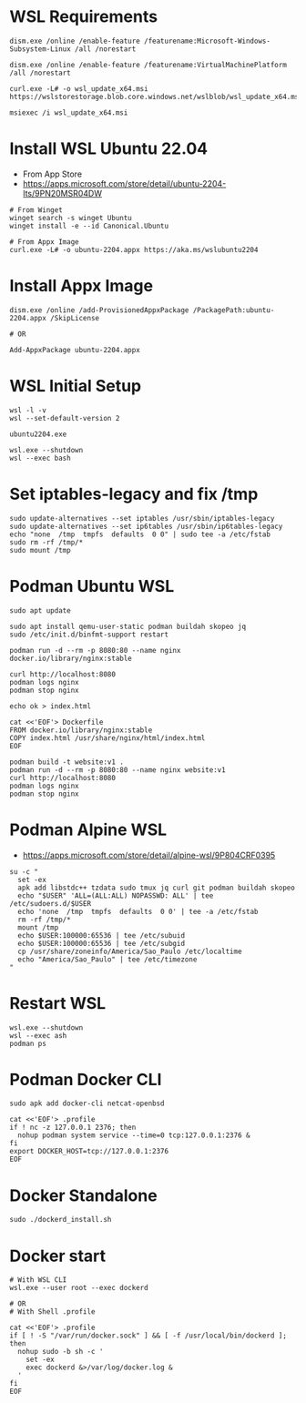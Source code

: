 # WSL Requirements
```
dism.exe /online /enable-feature /featurename:Microsoft-Windows-Subsystem-Linux /all /norestart
```
```
dism.exe /online /enable-feature /featurename:VirtualMachinePlatform /all /norestart
```
```
curl.exe -L# -o wsl_update_x64.msi https://wslstorestorage.blob.core.windows.net/wslblob/wsl_update_x64.msi
```
```
msiexec /i wsl_update_x64.msi
```
# Install WSL Ubuntu 22.04
- From App Store
- https://apps.microsoft.com/store/detail/ubuntu-2204-lts/9PN20MSR04DW
```
# From Winget
winget search -s winget Ubuntu
winget install -e --id Canonical.Ubuntu

# From Appx Image
curl.exe -L# -o ubuntu-2204.appx https://aka.ms/wslubuntu2204
```
# Install Appx Image
```
dism.exe /online /add-ProvisionedAppxPackage /PackagePath:ubuntu-2204.appx /SkipLicense

# OR

Add-AppxPackage ubuntu-2204.appx
```

# WSL Initial Setup
```
wsl -l -v
wsl --set-default-version 2

ubuntu2204.exe

wsl.exe --shutdown
wsl --exec bash
```
# Set iptables-legacy and fix /tmp
```
sudo update-alternatives --set iptables /usr/sbin/iptables-legacy
sudo update-alternatives --set ip6tables /usr/sbin/ip6tables-legacy
echo "none  /tmp  tmpfs  defaults  0 0" | sudo tee -a /etc/fstab
sudo rm -rf /tmp/*
sudo mount /tmp
```
# Podman Ubuntu WSL
```
sudo apt update
```
```
sudo apt install qemu-user-static podman buildah skopeo jq
sudo /etc/init.d/binfmt-support restart
```
```
podman run -d --rm -p 8080:80 --name nginx docker.io/library/nginx:stable
```
```
curl http://localhost:8080
podman logs nginx
podman stop nginx
```
```
echo ok > index.html

cat <<'EOF'> Dockerfile
FROM docker.io/library/nginx:stable
COPY index.html /usr/share/nginx/html/index.html
EOF
```
```
podman build -t website:v1 .
podman run -d --rm -p 8080:80 --name nginx website:v1
curl http://localhost:8080
podman logs nginx
podman stop nginx
```
# Podman Alpine WSL
- https://apps.microsoft.com/store/detail/alpine-wsl/9P804CRF0395
```
su -c "
  set -ex
  apk add libstdc++ tzdata sudo tmux jq curl git podman buildah skopeo
  echo "$USER" 'ALL=(ALL:ALL) NOPASSWD: ALL' | tee /etc/sudoers.d/$USER
  echo 'none  /tmp  tmpfs  defaults  0 0' | tee -a /etc/fstab
  rm -rf /tmp/*
  mount /tmp
  echo $USER:100000:65536 | tee /etc/subuid
  echo $USER:100000:65536 | tee /etc/subgid
  cp /usr/share/zoneinfo/America/Sao_Paulo /etc/localtime
  echo "America/Sao_Paulo" | tee /etc/timezone
"
```
# Restart WSL
```
wsl.exe --shutdown
wsl --exec ash
podman ps
```
# Podman Docker CLI
```
sudo apk add docker-cli netcat-openbsd

cat <<'EOF'> .profile
if ! nc -z 127.0.0.1 2376; then
  nohup podman system service --time=0 tcp:127.0.0.1:2376 &
fi
export DOCKER_HOST=tcp://127.0.0.1:2376
EOF
```
# Docker Standalone
```
sudo ./dockerd_install.sh
```
# Docker start
```
# With WSL CLI
wsl.exe --user root --exec dockerd

# OR
# With Shell .profile

cat <<'EOF'> .profile
if [ ! -S "/var/run/docker.sock" ] && [ -f /usr/local/bin/dockerd ]; then
  nohup sudo -b sh -c '
    set -ex
    exec dockerd &>/var/log/docker.log &
  '
fi
EOF
